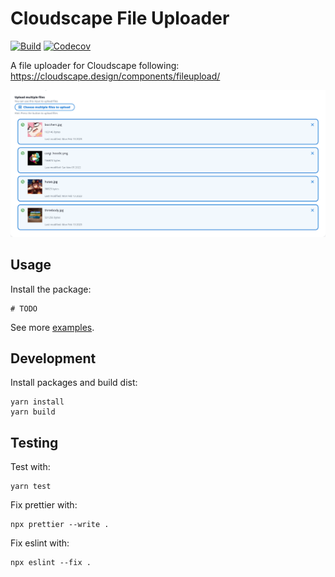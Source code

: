 # Cloudscape File Uploader

[![Build](https://img.shields.io/github/actions/workflow/status/jasmaa/cloudscape-file-uploader/build.yml)](https://github.com/jasmaa/cloudscape-file-uploader/actions/workflows/build.yml)
[![Codecov](https://img.shields.io/codecov/c/github/jasmaa/cloudscape-file-uploader)](https://app.codecov.io/gh/jasmaa/cloudscape-file-uploader)

A file uploader for Cloudscape following: https://cloudscape.design/components/fileupload/

![Screenshot of multiple file uploader](docs/screenshot_01.png)

## Usage

Install the package:

```
# TODO
```

See more [examples](./examples/cloudscape-file-uploader-example).

## Development

Install packages and build dist:

```
yarn install
yarn build
```

## Testing

Test with:

```
yarn test
```

Fix prettier with:

```
npx prettier --write .
```

Fix eslint with:

```
npx eslint --fix .
```
